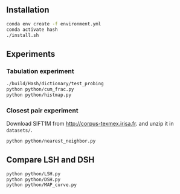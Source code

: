 ## Installation
```sh
conda env create -f environment.yml
conda activate hash
./install.sh
```
## Experiments
### Tabulation experiment
```sh
./build/Hash/dictionary/test_probing
python python/cum_frac.py
python python/histmap.py
```
### Closest pair experiment
Download SIFT1M from http://corpus-texmex.irisa.fr. and unzip it in `datasets/`.
```sh
python python/nearest_neighbor.py
```

## Compare LSH and DSH
```sh
python python/LSH.py
python python/DSH.py
python python/MAP_curve.py
```